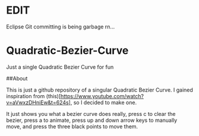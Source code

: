 # EDIT
Eclipse Git committing is being garbage rn...

# Quadratic-Bezier-Curve
Just a single Quadratic Bezier Curve for fun

##About

This is just a github repository of a singular Quadratic Bezier Curve. I gained inspiration from (this)[https://www.youtube.com/watch?v=aVwxzDHniEw&t=624s], so I decided to make one.

It just shows you what a bezier curve does really, press c to clear the bezier, press a to animate, press up and down arrow keys to manually move, and press the three black points to move them.
